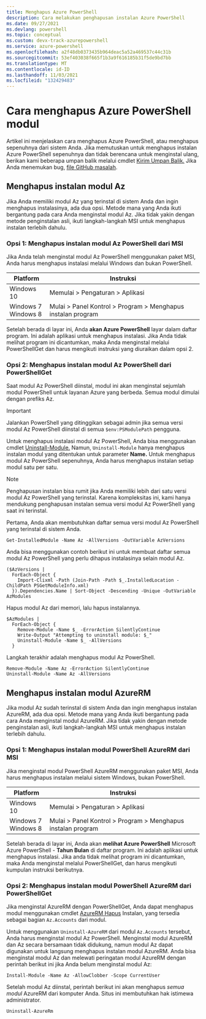 ```yaml
---
title: Menghapus Azure PowerShell
description: Cara melakukan penghapusan instalan Azure PowerShell
ms.date: 09/27/2021
ms.devlang: powershell
ms.topic: conceptual
ms.custom: devx-track-azurepowershell
ms.service: azure-powershell
ms.openlocfilehash: a2f48db0373435b964deac5a52a469537c44c31b
ms.sourcegitcommit: 53ef403038f665f1b3a9f616185b31f5de9bd7bb
ms.translationtype: MT
ms.contentlocale: id-ID
ms.lasthandoff: 11/03/2021
ms.locfileid: "132429483"
---
```

# <a name="how-to-uninstall-azure-powershell-modules"></a>Cara menghapus Azure PowerShell modul

Artikel ini menjelaskan cara menghapus Azure PowerShell, atau menghapus sepenuhnya dari sistem Anda.
Jika memutuskan untuk menghapus instalan Azure PowerShell sepenuhnya dan tidak berencana untuk menginstal ulang, berikan kami beberapa umpan balik melalui cmdlet [Kirim Umpan Balik.](/powershell/module/az.accounts/send-feedback) Jika Anda menemukan bug, [file GitHub masalah](https://github.com/azure/azure-powershell/issues).

## <a name="uninstall-the-az-module"></a>Menghapus instalan modul Az

Jika Anda memiliki modul Az yang terinstal di sistem Anda dan ingin menghapus instalasinya, ada dua opsi. Metode mana yang Anda ikuti bergantung pada cara Anda menginstal modul Az. Jika tidak yakin dengan metode penginstalan asli, ikuti langkah-langkah MSI untuk menghapus instalan terlebih dahulu.

### <a name="option-1-uninstall-the-az-powershell-module-from-msi"></a>Opsi 1: Menghapus instalan modul Az PowerShell dari MSI

Jika Anda telah menginstal modul Az PowerShell menggunakan paket MSI, Anda harus menghapus instalasi melalui Windows dan bukan PowerShell.

|         Platform         |                      Instruksi                      |
| ------------------------ | ------------------------------------------------------ |
| Windows 10               | Memulai > Pengaturan > Aplikasi                                |
| Windows 7 </br>Windows 8 | Mulai > Panel Kontrol > Program > Menghapus instalan program |

Setelah berada di layar ini, Anda **akan Azure PowerShell** layar dalam daftar program. Ini adalah aplikasi untuk menghapus instalasi. Jika Anda tidak melihat program ini dicantumkan, maka Anda menginstal melalui PowerShellGet dan harus mengikuti instruksi yang diuraikan dalam opsi 2.

### <a name="option-2-uninstall-the-az-powershell-module-from-powershellget"></a>Opsi 2: Menghapus instalan modul Az PowerShell dari PowerShellGet

Saat modul Az PowerShell diinstal, modul ini akan menginstal sejumlah modul PowerShell untuk layanan Azure yang berbeda. Semua modul dimulai dengan prefiks Az.

> [!IMPORTANT]
> Jalankan PowerShell yang ditinggikan sebagai admin jika semua versi modul Az PowerShell diinstal di semua `$env:PSModulePath` pengguna.

Untuk menghapus instalasi modul Az PowerShell, Anda bisa menggunakan cmdlet [Uninstall-Module.](/powershell/module/powershellget/uninstall-module) Namun, `Uninstall-Module` hanya menghapus instalan modul yang ditentukan untuk parameter **Name.** Untuk menghapus modul Az PowerShell sepenuhnya, Anda harus menghapus instalan setiap modul satu per satu.

> [!NOTE]
> Penghapusan instalan bisa rumit jika Anda memiliki lebih dari satu versi modul Az PowerShell yang terinstal. Karena kompleksitas ini, kami hanya mendukung penghapusan instalan semua versi modul Az PowerShell yang saat ini terinstal.

Pertama, Anda akan membutuhkan daftar semua versi modul Az PowerShell yang terinstal di sistem Anda.

```azurepowershell-interactive
Get-InstalledModule -Name Az -AllVersions -OutVariable AzVersions
```

Anda bisa menggunakan contoh berikut ini untuk membuat daftar semua modul Az PowerShell yang perlu dihapus instalasinya selain modul Az.

```azurepowershell-interactive
($AzVersions |
  ForEach-Object {
    Import-Clixml -Path (Join-Path -Path $_.InstalledLocation -ChildPath PSGetModuleInfo.xml)
  }).Dependencies.Name | Sort-Object -Descending -Unique -OutVariable AzModules
```

Hapus modul Az dari memori, lalu hapus instalannya.

```azurepowershell-interactive
$AzModules |
  ForEach-Object {
    Remove-Module -Name $_ -ErrorAction SilentlyContinue
    Write-Output "Attempting to uninstall module: $_"
    Uninstall-Module -Name $_ -AllVersions
  }
```

Langkah terakhir adalah menghapus modul Az PowerShell.

```azurepowershell-interactive
Remove-Module -Name Az -ErrorAction SilentlyContinue
Uninstall-Module -Name Az -AllVersions
```

## <a name="uninstall-the-azurerm-module"></a>Menghapus instalan modul AzureRM

Jika modul Az sudah terinstal di sistem Anda dan ingin menghapus instalan AzureRM, ada dua opsi. Metode mana yang Anda ikuti bergantung pada cara Anda menginstal modul AzureRM. Jika tidak yakin dengan metode penginstalan asli, ikuti langkah-langkah MSI untuk menghapus instalan terlebih dahulu.

### <a name="option-1-uninstall-the-azurerm-powershell-module-from-msi"></a>Opsi 1: Menghapus instalan modul PowerShell AzureRM dari MSI

Jika menginstal modul PowerShell AzureRM menggunakan paket MSI, Anda harus menghapus instalan melalui sistem Windows, bukan PowerShell.

|         Platform         |                      Instruksi                      |
| ------------------------ | ------------------------------------------------------ |
| Windows 10               | Memulai > Pengaturan > Aplikasi                                |
| Windows 7 </br>Windows 8 | Mulai > Panel Kontrol > Program > Menghapus instalan program |

Setelah berada di layar ini, Anda akan **melihat Azure PowerShell** Microsoft Azure PowerShell - **Tahun Bulan** di daftar program. Ini adalah aplikasi untuk menghapus instalasi. Jika anda tidak melihat program ini dicantumkan, maka Anda menginstal melalui PowerShellGet, dan harus mengikuti kumpulan instruksi berikutnya.

### <a name="option-2-uninstall-the-azurerm-powershell-module-from-powershellget"></a>Opsi 2: Menghapus instalan modul PowerShell AzureRM dari PowerShellGet

Jika menginstal AzureRM dengan PowerShellGet, Anda dapat menghapus modul menggunakan cmdlet [AzureRM Hapus](/powershell/module/az.accounts/uninstall-azurerm) Instalan, yang tersedia sebagai bagian `Az.Accounts` dari modul.

Untuk menggunakan `Uninstall-AzureRM` dari modul `Az.Accounts` tersebut, Anda harus menginstal modul Az PowerShell. Menginstal modul AzureRM dan Az secara bersamaan tidak didukung, namun modul Az dapat digunakan untuk langsung menghapus instalan modul AzureRM. Anda bisa menginstal modul Az dan melewati peringatan modul AzureRM dengan perintah berikut ini jika Anda belum menginstal modul Az:

```powershell-interactive
Install-Module -Name Az -AllowClobber -Scope CurrentUser
```

Setelah modul Az diinstal, perintah berikut ini akan menghapus _semua modul_ AzureRM dari komputer Anda. Situs ini membutuhkan hak istimewa administrator.

```powershell-interactive
Uninstall-AzureRm
```
